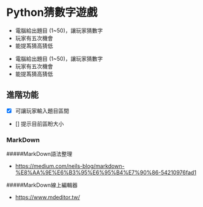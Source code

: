 # Python猜數字遊戲
- 電腦給出題目 (1~50)，讓玩家猜數字
- 玩家有五次機會
- 能提蒍猜高猜低

* 電腦給出題目 (1~50)，讓玩家猜數字
* 玩家有五次機會
* 能提蒍猜高猜低
## 進階功能
- [x] 可讓玩家輸入題目區間
- [] 提示目前區盼大小

### MarkDown
#####MarkDown語法整理
* https://medium.com/neils-blog/markdown-%E8%AA%9E%E6%B3%95%E6%95%B4%E7%90%86-54210976fad1

#####MarkDown線上編輯器
* https://www.mdeditor.tw/